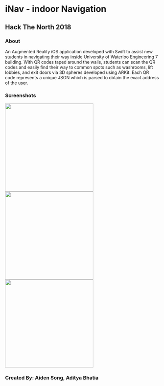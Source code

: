 # iNav - indoor Navigation 
## Hack The North 2018

### About
An Augmented Reality iOS application developed with Swift to assist new students in navigating their way inside University of Waterloo Engineering 7 building. With QR codes taped around the walls, students can scan the QR codes and easily find their way to common spots such as washrooms, lift lobbies, and exit doors via 3D spheres developed using ARKit. Each QR code represents a unique JSON which is parsed to obtain the exact address of the user.

### Screenshots
<img src="https://github.com/asong4211/iNav/blob/master/QRreader/Device%20Framed%20Screenshots/IMG_3B9D660C1395-1.jpeg" width="288" /> <img src="https://github.com/asong4211/iNav/blob/master/QRreader/Device%20Framed%20Screenshots/IMG_5019.JPG" width="288" /> <img src="https://github.com/asong4211/iNav/blob/master/QRreader/Device%20Framed%20Screenshots/IMG_5015.JPG" width="288" /> 

### Created By: Aiden Song, Aditya Bhatia
